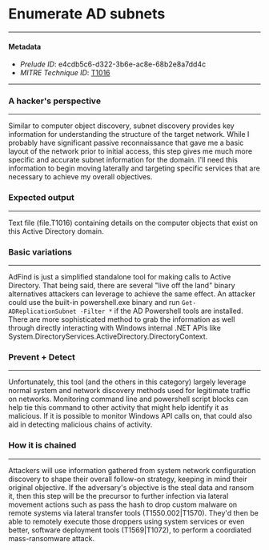 
# Enumerate AD subnets

---

#### Metadata

- *Prelude ID*: e4cdb5c6-d322-3b6e-ac8e-68b2e8a7dd4c
- *MITRE Technique ID*: [T1016](https://attack.mitre.org/techniques/T1016/)

---

### A hacker's perspective

---

Similar to computer object discovery, subnet discovery provides key information for understanding the structure of the target network. While I probably have significant passive reconnaissance that gave me a basic layout of the network prior to initial access, this step gives me much more specific and accurate subnet information for the domain. I'll need this information to begin moving laterally and targeting specific services that are necessary to achieve my overall objectives. 

### Expected output

---

Text file (file.T1016) containing details on the computer objects that exist on this Active Directory domain. 

### Basic variations

---

AdFind is just a simplified standalone tool for making calls to Active Directory. That being said, there are several "live off the land" binary alternatives attackers can leverage to achieve the same effect. An attacker could use the built-in powershell.exe binary and run `Get-ADReplicationSubnet -Filter *` if the AD Powershell tools are installed. There are more sophisticated method to grab the information as well through directly interacting with Windows internal .NET APIs like System.DirectoryServices.ActiveDirectory.DirectoryContext. 

### Prevent + Detect

---

Unfortunately, this tool (and the others in this category) largely leverage normal system and network discovery methods used for legitimate traffic on networks. Monitoring command line and powershell script blocks can help tie this command to other activity that might help identify it as malicious. If it is possible to monitor Windows API calls on, that could also aid in detecting malicious chains of activity. 

### How it is chained

---

Attackers will use information gathered from system network configuration discovery to shape their overall follow-on strategy, keeping in mind their original objective. If the adversary's objective is the steal data and ransom it, then this step will be the precursor to further infection via lateral movement actions such as pass the hash to drop custom malware on remote systems via lateral transfer tools (T1550.002|T1570). They'd then be able to remotely execute those droppers using system services or even better, software deployment tools (T1569|T1072), to perform a coordiated mass-ransomware attack. 
